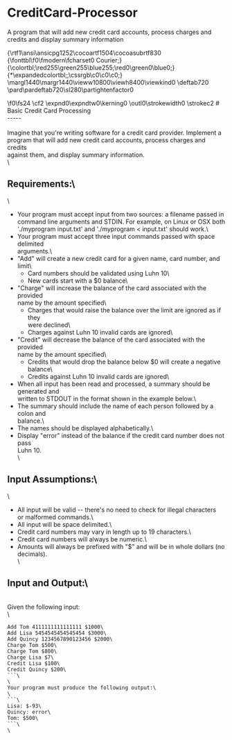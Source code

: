 # CreditCard-Processor
A program that will add new credit card accounts, process charges and credits and display summary information

{\rtf1\ansi\ansicpg1252\cocoartf1504\cocoasubrtf830
{\fonttbl\f0\fmodern\fcharset0 Courier;}
{\colortbl;\red255\green255\blue255;\red0\green0\blue0;}
{\*\expandedcolortbl;;\cssrgb\c0\c0\c0;}
\margl1440\margr1440\vieww10800\viewh8400\viewkind0
\deftab720
\pard\pardeftab720\sl280\partightenfactor0

\f0\fs24 \cf2 \expnd0\expndtw0\kerning0
\outl0\strokewidth0 \strokec2 # Basic Credit Card Processing\
-----\
\
Imagine that you're writing software for a credit card provider.  Implement a\
program that will add new credit card accounts, process charges and credits\
against them, and display summary information.\
\
## Requirements:\
\
- Your program must accept input from two sources: a filename passed in\
  command line arguments and STDIN. For example, on Linux or OSX both\
  './myprogram input.txt' and './myprogram < input.txt' should work.\
- Your program must accept three input commands passed with space delimited\
  arguments.\
- "Add" will create a new credit card for a given name, card number, and limit\
   - Card numbers should be validated using Luhn 10\
   - New cards start with a $0 balance\
- "Charge" will increase the balance of the card associated with the provided\
  name by the amount specified\
   - Charges that would raise the balance over the limit are ignored as if they\
     were declined\
   - Charges against Luhn 10 invalid cards are ignored\
- "Credit" will decrease the balance of the card associated with the provided\
  name by the amount specified\
   - Credits that would drop the balance below $0 will create a negative balance\
   - Credits against Luhn 10 invalid cards are ignored\
- When all input has been read and processed, a summary should be generated and\
  written to STDOUT in the format shown in the example below.\
- The summary should include the name of each person followed by a colon and\
  balance.\
- The names should be displayed alphabetically.\
- Display "error" instead of the balance if the credit card number does not pass\
  Luhn 10.\
\
## Input Assumptions:\
\
- All input will be valid -- there's no need to check for illegal characters\
  or malformed commands.\
- All input will be space delimited.\
- Credit card numbers may vary in length up to 19 characters.\
- Credit card numbers will always be numeric.\
- Amounts will always be prefixed with "$" and will be in whole dollars (no\
  decimals).\
\
## Input and Output:\
\
Given the following input:\
\
```\
Add Tom 4111111111111111 $1000\
Add Lisa 5454545454545454 $3000\
Add Quincy 1234567890123456 $2000\
Charge Tom $500\
Charge Tom $800\
Charge Lisa $7\
Credit Lisa $100\
Credit Quincy $200\
```\
\
Your program must produce the following output:\
\
```\
Lisa: $-93\
Quincy: error\
Tom: $500\
```\
\
